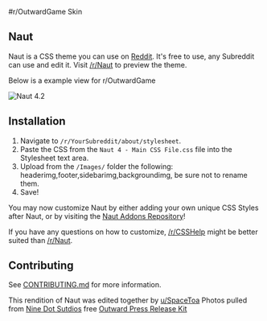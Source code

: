 #r/OutwardGame Skin

## Naut

Naut is a CSS theme you can use on [Reddit](http://www.Reddit.com). It's free to use, any Subreddit can use and edit it. Visit [/r/Naut](http://www.Reddit.com/r/Naut) to preview the theme.

Below is a example view for r/OutwardGame

![Naut 4.2](https://i.imgur.com/4OPquYi.png)

## Installation

1. Navigate to `/r/YourSubreddit/about/stylesheet`.
2. Paste the CSS from the `Naut 4 - Main CSS File.css` file into the Stylesheet text area.
3. Upload from the `/Images/` folder the following: headerimg,footer,sidebarimg,backgroundimg, be sure not to rename them.
4. Save!

You may now customize Naut by either adding your own unique CSS Styles after Naut, or by visiting the [Naut Addons Repository](https://github.com/Axel--/Naut-for-reddit/tree/master/Addons)!

If you have any questions on how to customize, [/r/CSSHelp](https://www.reddit.com/r/csshelp) might be better suited than [/r/Naut](https://www.reddit.com/r/Naut).

## Contributing

See [CONTRIBUTING.md](https://github.com/Axel--/Naut-for-reddit/blob/master/CONTRIBUTING.md) for more information.


This rendition of Naut was edited together by [u/SpaceToa](https://www.reddit.com/user/SpaceToa/)
Photos pulled from [Nine Dot Sutdios](https://www.ninedotsstudio.com/) free [Outward Press Release Kit](https://www.dropbox.com/sh/p479atov6pxqy0r/AAAwYNYUCM8uhlvBF9PWk3Mja?dl=0)
